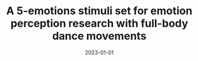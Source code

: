 ---
title: "A 5-emotions stimuli set for emotion perception research with full-body dance movements"
collection: publications
permalink: /publication/2023_EmotionDance
date: 2023-01-01
venue: 'Scientific Reports'
paperurl: ''
link: 'https://doi.org/10.1038/s41598-023-33656-4'
citation: 'Christensen, J. F., Bruhn, L., Schmidt, E. M., <b>Bahmanian, N.</b>, Yazdi, S. H. N., Farahi, F., Sancho-Escanero, L., Menninghaus, W. (2023). &quot;A 5-emotions stimuli set for emotion perception research with full-body dance movements. Scientific Reports, 13(1), 8757&quot;. doi:10.1038/s41598-023-33656-4' 
---